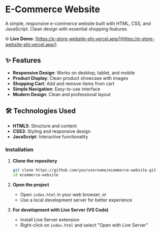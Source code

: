 # E-Commerce Website

A simple, responsive e-commerce website built with HTML, CSS, and JavaScript. Clean design with essential shopping features.

🌐 **Live Demo**: [https://e-store-website-phi.vercel.app/](https://e-store-website-phi.vercel.app/)

## ✨ Features

- **Responsive Design**: Works on desktop, tablet, and mobile
- **Product Display**: Clean product showcase with images
- **Shopping Cart**: Add and remove items from cart
- **Simple Navigation**: Easy-to-use interface
- **Modern Design**: Clean and professional layout

## 🛠️ Technologies Used

- **HTML5**: Structure and content
- **CSS3**: Styling and responsive design
- **JavaScript**: Interactive functionality

### Installation

1. **Clone the repository**
   ```bash
   git clone https://github.com/yourusername/ecommerce-website.git
   cd ecommerce-website
   ```

2. **Open the project**
   - Open `index.html` in your web browser, or
   - Use a local development server for better experience

3. **For development with Live Server (VS Code)**
   - Install Live Server extension
   - Right-click on `index.html` and select "Open with Live Server"
